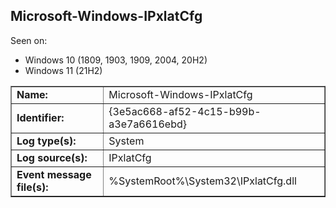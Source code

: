 ## Microsoft-Windows-IPxlatCfg

Seen on:
* Windows 10 (1809, 1903, 1909, 2004, 20H2)
* Windows 11 (21H2)

<table border="1" class="docutils">
  <tbody>
    <tr>
      <td><b>Name:</b></td>
      <td>Microsoft-Windows-IPxlatCfg</td>
    </tr>
    <tr>
      <td><b>Identifier:</b></td>
      <td>{3e5ac668-af52-4c15-b99b-a3e7a6616ebd}</td>
    </tr>
    <tr>
      <td><b>Log type(s):</b></td>
      <td>System</td>
    </tr>
    <tr>
      <td><b>Log source(s):</b></td>
      <td>IPxlatCfg</td>
    </tr>
    <tr>
      <td><b>Event message file(s):</b></td>
      <td>%SystemRoot%\System32\IPxlatCfg.dll</td>
    </tr>
  </tbody>
</table>

&nbsp;

